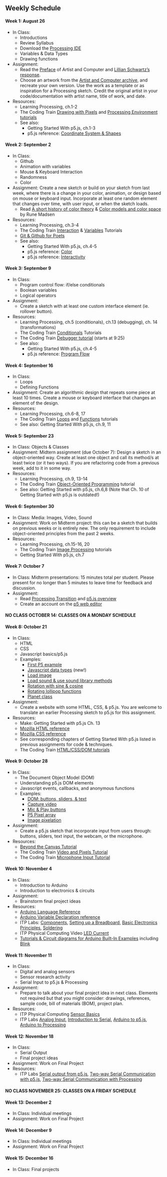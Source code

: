## Weekly Schedule
#### Week 1: August 26
* In Class: 
    - Introductions
    - Review Syllabus
    - Download the [Processing IDE](https://processing.org/download/)
    - Variables & Data Types
    - Drawing functions
* Assignment: 
    - Read the [Preface](https://www.atariarchives.org/artist/preface.php) of Artist and Computer and [Lillian Schwartz’s response](https://www.atariarchives.org/artist/sec31.php). 
    - Choose an artwork from the [Artist and Computer archive](https://www.atariarchives.org/artist/), and recreate your own version. Use the work as a template or as inspiration for a Processing sketch. Credit the original artist in your code/documentation with artist name, title of work, and date.
* Resources: 
    - Learning Processing, ch.1-2
    - The Coding Train [Drawing with Pixels](https://www.youtube.com/watch?v=a562vsSI2Po&list=PLRqwX-V7Uu6bsRnSEJ9tRn4V_XCGXovs4) and [Processing Environment tutorials](https://www.youtube.com/playlist?list=PLRqwX-V7Uu6Yo4VdQ4ZTtqRQ1AE4t_Ep9)
    - See also:
      - Getting Started With p5.js, ch.1-3
      - p5.js reference: [Coordinate System & Shapes](https://p5js.org/learn/coordinate-system-and-shapes.html)

#### Week 2: September 2
* In Class: 
    - Github
    - Animation with variables
    - Mouse & Keyboard Interaction
    - Randomness
    - Color
* Assignment: Create a new sketch or build on your sketch from last week, where there is a change in your color, animation, or design based on mouse or keyboard input. Incorporate at least one random element that changes over time, with user input, or when the sketch loads.
    - Read [A short history of color theory](https://programmingdesignsystems.com/color/a-short-history-of-color-theory/index.html) & [Color models and color space](https://programmingdesignsystems.com/color/color-models-and-color-spaces/index.html) by Rune Madsen
* Resources: 
    - Learning Processing, ch.3-4
    - The Coding Train [Interaction](https://www.youtube.com/playlist?list=PLRqwX-V7Uu6by61pbhdvyEpIeymlmnXzD) & [Variables](https://www.youtube.com/playlist?list=PLRqwX-V7Uu6aFNOgoIMSbSYOkKNTo89uf) Tutorials
    - [Git & Github for Poets](https://www.youtube.com/playlist?list=PLRqwX-V7Uu6ZF9C0YMKuns9sLDzK6zoiV)
    - See also:
      - Getting Started With p5.js, ch.4-5
      - p5.js reference: [Color](https://p5js.org/learn/color.htmlhttps://p5js.org/learn/interactivity.html)
      - p5.js reference: [Interactivity](https://p5js.org/learn/interactivity.html)

#### Week 3: September 9
* In Class: 
    - Program control flow: if/else conditionals
    - Boolean variables
    - Logical operators
* Assignment: 
    - Create a sketch with at least one custom interface element (ie. rollover button). 
* Resources: 
    - Learning Processing, ch.5 (conditionals), ch.13 (debugging), ch. 14 (transformations)
    - The Coding Train [Conditionals](https://www.youtube.com/playlist?list=PLRqwX-V7Uu6YqykuLs00261JCqnL_NNZ_) Tutorials
    - The Coding Train [Debugger tutorial](https://www.youtube.com/watch?v=03WXKb422w0&ab_channel=TheCodingTrain) (starts at 9:25)
    - See also:
      - Getting Started With p5.js, ch.4-5
      - p5.js reference: [Program Flow](https://p5js.org/learn/program-flow.html)
      
#### Week 4: September 16
* In Class: 
    - Loops
    - Defining Functions
* Assignment: Create an algorithmic design that repeats some piece at least 10 times. Create a mouse or keyboard interface that changes an element of the design.
* Resources: 
    - Learning Processing, ch.6-8, 17
    - The Coding Train [Loops](https://www.youtube.com/playlist?list=PLRqwX-V7Uu6bm-3M4Wntd4yYZGKwiKfrQ) and [Functions](https://www.youtube.com/playlist?list=PLRqwX-V7Uu6ajGB2OI3hl5DZsD1Fw1WzR) tutorials
    - See also: Getting Started With p5.js, ch.9, 11

#### Week 5: September 23
* In Class: Objects & Classes
* Assignment: Midtern assignment (due October 7): Design a sketch in an object-oriented way. Create at least one object and call its method/s at least twice (or it two ways). If you are refactoring code from a previous week, add to it in some way.
* Resources: 
    - Learning Processing, ch.9, 13-14
    - The Coding Train [Object-Oriented Programming](https://www.youtube.com/watch?v=YcbcfkLzgvs&list=PLRqwX-V7Uu6bb7z2IJaTlzwzIg_5yvL4i&ab_channel=TheCodingTrain) tutorial
    - See also: Getting Started with p5.js, ch.6,8 (Note that Ch. 10 of Getting Started with p5.js is outdated!)

#### Week 6: September 30
* In Class: Media: Images, Video, Sound
* Assignment: Work on Midterm project: this can be a sketch that builds on previous weeks or is entirely new. The only requirement to include object-oriented principles from the past 2 weeks.
* Resources: 
    - Learning Processing, ch.15-16, 20
    - The Coding Train [Image Processing](https://www.youtube.com/playlist?list=PLRqwX-V7Uu6YB9x6f23CBftiyx0u_5sO9) tutorials
    - Getting Started With p5.js, ch.7

#### Week 7: October 7
* In Class: Midterm presentations: 15 minutes total per student. Please present for no longer than 5 minutes to leave time for feedback and discussion. 
* Assignment: 
    - Read [Processing Transition](https://github.com/processing/p5.js/wiki/Processing-transition) and [p5.js overview](https://github.com/processing/p5.js/wiki/p5.js-overview)
    - Create an account on the [p5 web editor](https://editor.p5js.org/)

#### NO CLASS OCTOBER 14: CLASSES ON A MONDAY SCHEDULE

#### Week 8: October 21
* In Class: 
    - HTML
    - CSS
    - Javascript basics/p5.js
    - Examples:
        - [First P5 example](https://editor.p5js.org/jas920/sketches/tzhTBQVoW)
        - [Javascript data types](https://editor.p5js.org/jas920/sketches/RDaw4QwMZ) (new!)
        - [Load image](https://editor.p5js.org/jas920/sketches/7YYTKQhcU)
        - [Load sound & use sound library methods](https://editor.p5js.org/jas920/sketches/1AT27vb3S)
        - [Rotation with sine & cosine](https://editor.p5js.org/jas920/sketches/RmI5XLerW)
        - [Rotating lollipop functions](https://editor.p5js.org/jas920/sketches/MVy_CMp88)
        - [Planet class](https://editor.p5js.org/jas920/sketches/-Me38IwU0)
* Assignment:
    - Create a website with some HTML, CSS, & p5.js. You are welcome to translate an earlier Processing sketch to p5.js for this assignment.
* Resources: 
    - Make: Getting Started with p5.js Ch. 13
    - [Mozilla HTML reference](https://developer.mozilla.org/en-US/docs/Web/HTML)
    - [Mozilla CSS reference](https://developer.mozilla.org/en-US/docs/Learn/Getting_started_with_the_web/CSS_basics)
    - See corresponding chapters of Getting Started With p5.js listed in previous assignments for code & techniques.
    - The Coding Train [HTML/CSS/DOM tutorials](https://thecodingtrain.com/Tutorials/8-html-css-dom/)

#### Week 9: October 28
* In Class: 
    - The Document Object Model (DOM)
    - Understanding p5.js DOM elements 
    - Javascript events, callbacks, and anonymous functions
    - Examples:
        - [DOM: buttons, sliders, & text](https://editor.p5js.org/jas920/sketches/XwwALNjRw)
        - [Capture video](https://editor.p5js.org/jas920/sketches/L1T-3QFQp)
        - [Mic & Play buttons](https://editor.p5js.org/jas920/sketches/DiZUV8TiG)
        - [P5 Pixel array](https://editor.p5js.org/jas920/sketches/001bQY7a1)
        - [Image pixelation](https://editor.p5js.org/jas920/sketches/0Bt3DDe92)
* Assignment:
    - Create a p5.js sketch that incorporate input from users through: buttons, sliders, text input, the webcam, or the microphone.
* Resources: 
    - [Beyond the Canvas Tutorial](https://github.com/processing/p5.js/wiki/Beyond-the-canvas)
    - The Coding Train [Video and Pixels Tutorial](https://www.youtube.com/playlist?list=PLRqwX-V7Uu6aKKsDHZdDvN6oCJ2hRY_Ig)
    - The Coding Train [Microphone Input Tutorial](https://www.youtube.com/watch?v=q2IDNkUws-A)

#### Week 10: November 4
* In Class:
    - Introduction to Arduino
    - Introduction to electronics & circuits
* Assignment:
    - Brainstorm final project ideas
* Resources: 
    - [Arduino Language Reference](https://www.arduino.cc/reference/en/)
    - [Arduino Variable Declaration reference](https://www.arduino.cc/en/Reference/VariableDeclaration)
    - ITP Labs: [Components](https://itp.nyu.edu/physcomp/Labs/Components/), [Setting up a Breadboard](https://itp.nyu.edu/physcomp/Labs/Breadboard/), [Basic Electronics Principles](https://itp.nyu.edu/physcomp/Labs/Electronics/), [Soldering](https://itp.nyu.edu/physcomp/Labs/Soldering/)
    - ITP Physical Computing Video [LED Current](https://vimeo.com/showcase/2801639/video/78674965)
    - [Tutorials & Circuit diagrams for Arduino Built-In Examples](https://www.arduino.cc/en/Tutorial/BuiltInExamples) including [Blink](https://www.arduino.cc/en/Tutorial/Blink)

#### Week 11: November 11
* In Class: 
    - Digital and analog sensors
    - Sensor research activity
    - Serial Input to p5.js & Processing
* Assignment:
    - Prepare to talk about your final project idea in next class. Elements not required but that you might consider: drawings, references, sample code, bill of materials (BOM), project plan. 
* Resources: 
    - ITP Physical Computing [Sensor Basics](https://itp.nyu.edu/physcomp/lessons/sensors-the-basics/)
    - ITP Labs [Analog Input](https://itp.nyu.edu/physcomp/labs/labs-arduino-digital-and-analog/analog-in-with-an-arduino/), [Introduction to Serial](https://itp.nyu.edu/physcomp/lab-intro-to-serial-communications/), [Arduino to p5.js](https://itp.nyu.edu/physcomp/labs/labs-serial-communication/lab-serial-input-to-the-p5-js-ide/), [Arduino to Processing](https://itp.nyu.edu/physcomp/labs/labs-serial-communication/serial-output-from-an-arduino/)

#### Week 12: November 18
* In Class: 
    - Serial Output
    - Final project ideas
* Assignment: Work on Final Project
* Resources: 
    - ITP Labs [Serial output from p5.js](https://itp.nyu.edu/physcomp/labs/labs-serial-communication/lab-serial-output-from-p5-js/), [Two-way Serial Communication with p5.js](https://itp.nyu.edu/physcomp/labs/labs-serial-communication/two-way-duplex-serial-communication-using-p5js/), [Two-way Serial Communication with Processing](https://itp.nyu.edu/physcomp/labs/labs-serial-communication/two-way-duplex-serial-communication-using-an-arduino/) 

#### NO CLASS NOVEMBER 25: CLASSES ON A FRIDAY SCHEDULE

#### Week 13: December 2
* In Class: Individual meetings
* Assignment: Work on Final Project

####  Week 14: December 9
* In Class: Individual meetings
* Assignment: Work on Final Project

#### Week 15: December 16
* In Class: Final projects
